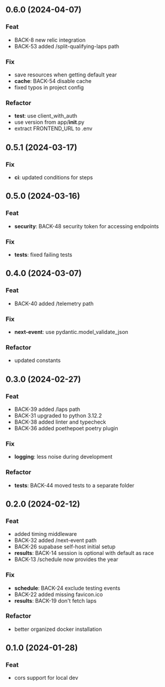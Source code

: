 ## 0.6.0 (2024-04-07)

### Feat

- BACK-8 new relic integration
- BACK-53 added /split-qualifying-laps path

### Fix

- save resources when getting default year
- **cache**: BACK-54 disable cache
- fixed typos in project config

### Refactor

- **test**: use client_with_auth
- use version from app/__init__.py
- extract FRONTEND_URL to .env

## 0.5.1 (2024-03-17)

### Fix

- **ci**: updated conditions for steps

## 0.5.0 (2024-03-16)

### Feat

- **security**: BACK-48 security token for accessing endpoints

### Fix

- **tests**: fixed failing tests

## 0.4.0 (2024-03-07)

### Feat

- BACK-40 added /telemetry path

### Fix

- **next-event**: use pydantic.model_validate_json

### Refactor

- updated constants

## 0.3.0 (2024-02-27)

### Feat

- BACK-39 added /laps path
- BACK-31 upgraded to python 3.12.2
- BACK-38 added linter and typecheck
- BACK-36 added poethepoet poetry plugin

### Fix

- **logging**: less noise during development

### Refactor

- **tests**: BACK-44 moved tests to a separate folder

## 0.2.0 (2024-02-12)

### Feat

- added timing middleware
- BACK-32 added /next-event path
- BACK-26 supabase self-host initial setup
- **results**: BACK-14 session is optional with default as race
- BACK-13 /schedule now provides the year

### Fix

- **schedule**: BACK-24 exclude testing events
- BACK-22 added missing favicon.ico
- **results**: BACK-19 don't fetch laps

### Refactor

- better organized docker installation

## 0.1.0 (2024-01-28)

### Feat

- cors support for local dev
